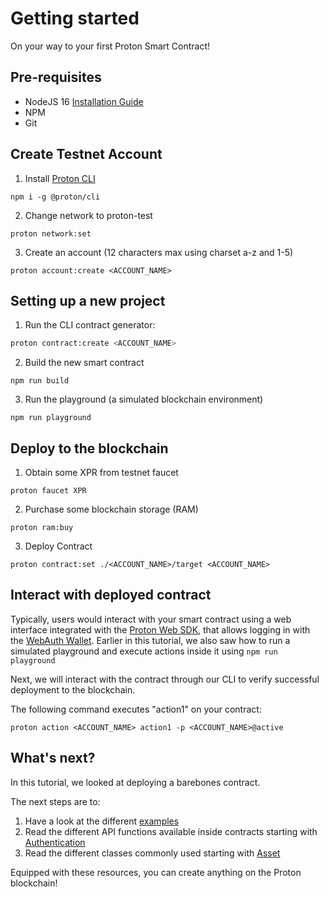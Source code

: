 
# Getting started

On your way to your first Proton Smart Contract!

## Pre-requisites

- NodeJS 16 [Installation Guide](https://github.com/ProtonProtocol/proton-cli/blob/master/INSTALL_NODE.md)
- NPM
- Git

## Create Testnet Account

1. Install [Proton CLI](https://github.com/ProtonProtocol/proton-cli)
```
npm i -g @proton/cli
```

2. Change network to proton-test
```
proton network:set
```

3. Create an account (12 characters max using charset a-z and 1-5)
```
proton account:create <ACCOUNT_NAME>
```

## Setting up a new project

1. Run the CLI contract generator:

```sh
proton contract:create <ACCOUNT_NAME>
```

2. Build the new smart contract
```
npm run build
```

3. Run the playground (a simulated blockchain environment)
```
npm run playground
```

## Deploy to the blockchain


1. Obtain some XPR from testnet faucet
```
proton faucet XPR
```

2. Purchase some blockchain storage (RAM)
```
proton ram:buy
```

3. Deploy Contract
```
proton contract:set ./<ACCOUNT_NAME>/target <ACCOUNT_NAME>
```

## Interact with deployed contract
Typically, users would interact with your smart contract using a web interface integrated with the [Proton Web SDK](https://github.com/ProtonProtocol/ProtonWeb), that allows logging in with the [WebAuth Wallet](http://webauth.com/). Earlier in this tutorial, we also saw how to run a simulated playground and execute actions inside it using `npm run playground`

Next, we will interact with the contract through our CLI to verify successful deployment to the blockchain. 

The following command executes "action1" on your contract:
```
proton action <ACCOUNT_NAME> action1 -p <ACCOUNT_NAME>@active
```

## What's next?

In this tutorial, we looked at deploying a barebones contract.

The next steps are to:
1. Have a look at the different [examples](./examples.md)
2. Read the different API functions available inside contracts starting with [Authentication](./api/authentication.md)
3. Read the different classes commonly used starting with [Asset](./classes/asset.md)

Equipped with these resources, you can create anything on the Proton blockchain!